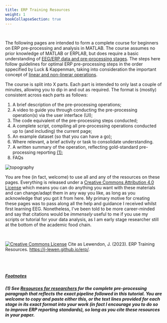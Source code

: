 ```yaml
---
title: ERP Training Resources
weight: 1
bookCollapseSection: true
---
```

  <br>

The following pages are intended to form a complete course for beginners on ERP pre-processing and analysis in MATLAB. The course assumes no prior knowledge of MATLAB or ERPLAB, but does require a basic understanding of [EEG/ERP data and pre-processing stages](https://courses.erpinfo.org/courses/Intro-to-ERPs). The steps here follow guidelines for optimal ERP pre-processing steps in the order sppecified by Luck & Kappenman, taking into consideration the important concept of [linear and non-linerar operations](https://erpinfo.org/order-of-steps).

The course is split into X parts. Each part is intended to only last a couple of minutes, allowing you to dip in and out as required. The format is (mostly) consistent across each parts as follows:

1. A brief description of the pre-processing operations;
2. A video to guide you through conducting the pre-processing operation(s) via the user interface (UI);
3. The code equivalent of the pre-processing steps conducted;
4. A complete script, compiling all pre-processing operations conducted up to (and including) the current page;
5. An example dataset (so that you can have a go);
6. Where relevant, a brief activity or task to consolidate understanding.
7. A written summary of the operation, reflecting gold-standard pre-processing reporting <!-- <a> element links to the section below --> <a href="#Section_further_down"> (1)</a>;  
8. FAQs



![topography](/erp/images/topo.png)


You are free (in fact, welcome) to use all and any of the resources on these pages. Everything is released under a [Creative Commons Attribution 4.0 License](http://creativecommons.org/licenses/by/4.0/) which means you can do anything you want with these materials and can change/adapt them in any way you like, as long as you acknowledge that you got it from here. My primary motive for creating these pages was to pass along all the help and guidance I received whilst first learning EEG. Nonetheless, I've been told to be more career-minded and say that citations would be *immensely* useful to me if you use my scripts or tutorial for your data analysis, as I am early stage researcher still at the bottom of the academic food chain. 

<br>

<a rel="license" href="http://creativecommons.org/licenses/by/4.0/"><img alt="Creative Commons License" style="border-width:0" src="https://i.creativecommons.org/l/by/4.0/88x31.png" /></a>   Cite as Lewendon, J. (2023). ERP Training Resources. https://j-lewen.github.io/erp/</a>.

<br>

<br>

##### <u>Footnotes</u>

<h5 id="Section_further_down">

(1) See [Resources for researchers](https://j-lewen.github.io/erp/docs/table-of-contents/researcher_resources/) for the complete pre-processing paragraph that reflects the exact pipeline followed in this tutorial. You are welcome to copy and paste either this, or the text lines provided for each stage in its exact format into your work (in fact I encourage you to do so to improve ERP reporting standards), so long as you cite these resources in your paper. </h2>
